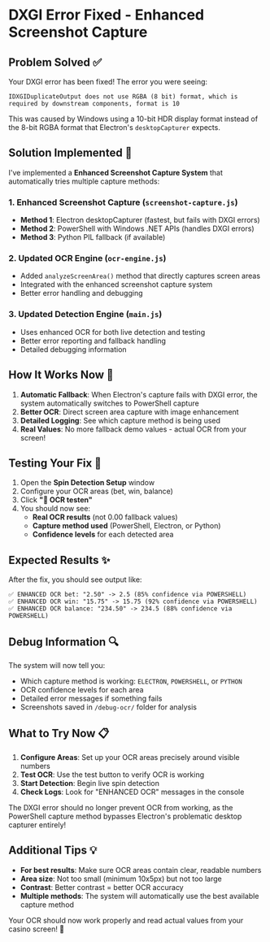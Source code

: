 # DXGI Error Fixed - Enhanced Screenshot Capture

## Problem Solved ✅

Your DXGI error has been fixed! The error you were seeing:
```
IDXGIDuplicateOutput does not use RGBA (8 bit) format, which is required by downstream components, format is 10
```

This was caused by Windows using a 10-bit HDR display format instead of the 8-bit RGBA format that Electron's `desktopCapturer` expects.

## Solution Implemented 🔧

I've implemented a **Enhanced Screenshot Capture System** that automatically tries multiple capture methods:

### 1. Enhanced Screenshot Capture (`screenshot-capture.js`)
- **Method 1**: Electron desktopCapturer (fastest, but fails with DXGI errors)
- **Method 2**: PowerShell with Windows .NET APIs (handles DXGI errors)
- **Method 3**: Python PIL fallback (if available)

### 2. Updated OCR Engine (`ocr-engine.js`)
- Added `analyzeScreenArea()` method that directly captures screen areas
- Integrated with the enhanced screenshot capture system
- Better error handling and debugging

### 3. Updated Detection Engine (`main.js`)
- Uses enhanced OCR for both live detection and testing
- Better error reporting and fallback handling
- Detailed debugging information

## How It Works Now 🚀

1. **Automatic Fallback**: When Electron's capture fails with DXGI error, the system automatically switches to PowerShell capture
2. **Better OCR**: Direct screen area capture with image enhancement
3. **Detailed Logging**: See which capture method is being used
4. **Real Values**: No more fallback demo values - actual OCR from your screen!

## Testing Your Fix 🧪

1. Open the **Spin Detection Setup** window
2. Configure your OCR areas (bet, win, balance)
3. Click **"🔬 OCR testen"**
4. You should now see:
   - **Real OCR results** (not 0.00 fallback values)
   - **Capture method used** (PowerShell, Electron, or Python)
   - **Confidence levels** for each detected area

## Expected Results ✨

After the fix, you should see output like:
```
✅ ENHANCED OCR bet: "2.50" -> 2.5 (85% confidence via POWERSHELL)
✅ ENHANCED OCR win: "15.75" -> 15.75 (92% confidence via POWERSHELL)  
✅ ENHANCED OCR balance: "234.50" -> 234.5 (88% confidence via POWERSHELL)
```

## Debug Information 🔍

The system will now tell you:
- Which capture method is working: `ELECTRON`, `POWERSHELL`, or `PYTHON`
- OCR confidence levels for each area
- Detailed error messages if something fails
- Screenshots saved in `/debug-ocr/` folder for analysis

## What to Try Now 📋

1. **Configure Areas**: Set up your OCR areas precisely around visible numbers
2. **Test OCR**: Use the test button to verify OCR is working
3. **Start Detection**: Begin live spin detection
4. **Check Logs**: Look for "ENHANCED OCR" messages in the console

The DXGI error should no longer prevent OCR from working, as the PowerShell capture method bypasses Electron's problematic desktop capturer entirely!

## Additional Tips 💡

- **For best results**: Make sure OCR areas contain clear, readable numbers
- **Area size**: Not too small (minimum 10x5px) but not too large
- **Contrast**: Better contrast = better OCR accuracy
- **Multiple methods**: The system will automatically use the best available capture method

Your OCR should now work properly and read actual values from your casino screen! 🎰
